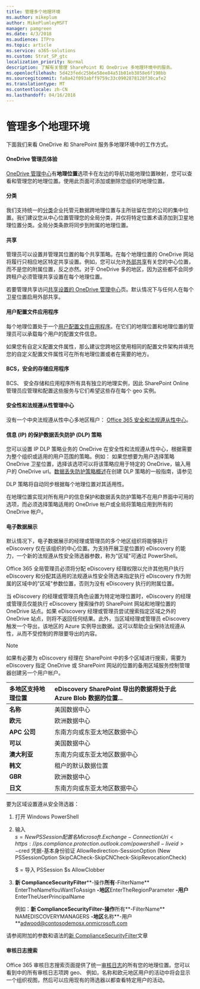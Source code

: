 ```yaml
---
title: 管理多个地理环境
ms.author: mikeplum
author: MikePlumleyMSFT
manager: pamgreen
ms.date: 4/3/2018
ms.audience: ITPro
ms.topic: article
ms.service: o365-solutions
ms.custom: Strat_SP_gtc
localization_priority: Normal
description: 了解有关管理 SharePoint 和 OneDrive 多地理环境中的服务。
ms.openlocfilehash: 5d423fedc25b6e58ee84a51b01eb3858e6f198bb
ms.sourcegitcommit: fa8a42f093abff9759c33c0902878128f30cafe2
ms.translationtype: MT
ms.contentlocale: zh-CN
ms.lasthandoff: 04/16/2018
---
```

# <a name="administering-a-multi-geo-environment"></a>管理多个地理环境

下面我们来看 OneDrive 和 SharePoint 服务多地理环境中的工作方式。

#### <a name="onedrive-administrator-experience"></a>OneDrive 管理员体验

[OneDrive 管理中心](https://admin.onedrive.com)有**地理位置**选项卡在左边的导航功能地理位置映射，您可以查看和管理您的地理位置。使用此页面可添加或删除您组织的地理位置。

#### <a name="taxonomy"></a>分类

我们支持统一的[分类](https://support.office.com/article/A180FA28-6405-4679-9EC3-81D2028C4EFC)企业托管元数据跨地理位置与主所驻留在您的公司的集中位置。我们建议您从中心位置管理您的全局分类，并仅将特定位置术语添加到卫星地理位置分类。全局分类条款将同步到附属的地理位置。

#### <a name="sharing"></a>共享

管理员可以设置并管理其位置的每个共享策略。在每个地理位置的 OneDrive 网站将履行只相应地区特定共享设置。例如，您可以允许[外部共享](https://support.office.com/article/C8A462EB-0723-4B0B-8D0A-70FEAFE4BE85)有关您的中心位置，而不是您的附属位置，反之亦然。对于 OneDrive 多的地区，因为这些都不会同步跨租户必须管理共享设置在每个地理位置。

若要管理共享访问[共享设置的 OneDrive 管理中心](https://admin.onedrive.com/?v=SharingSettings)页。默认情况下与任何人在每个卫星位置启用外部共享。

#### <a name="user-profile-application"></a>用户配置文件应用程序

每个地理位置处于一个[用户配置文件应用程序](https://support.office.com/article/494bec9c-6654-41f0-920f-f7f937ea9723)。在它们的地理位置和地理位置的管理员可以承载每个用户的配置文件信息。

如果您有自定义配置文件属性，那么建议您跨地区使用相同的配置文件架构并填充您的自定义配置文件属性可在所有地理位置或者在需要的地方。

#### <a name="bcs-secure-store-apps"></a>BCS，安全的存储应用程序

BCS、 安全存储和应用程序所有具有独立的地理实例，因此 SharePoint Online 管理员应管理和配置这些服务与它们希望这些存在每个 geo 实例。

#### <a name="security-and-compliance-admin-center"></a>安全性和法规遵从性管理中心

没有一个中央法规遵从性中心多地区租户： [Office 365 安全和法规遵从性中心](https://protection.office.com/?rfr=AdminCenter\#/homepage)。

#### <a name="information-protection-ip-data-loss-prevention-dlp-policy"></a>信息 (IP) 的保护数据丢失防护 (DLP) 策略

您可以设置 IP DLP 策略业务的 OneDrive 在安全性和法规遵从性中心，根据需要为整个组织或适用的用户范围的策略。例如： 如果您想要为用户选择策略 OneDrive 卫星位置，选择该选项可以将该策略应用于特定的 OneDrive，输入用户的 OneDrive url。[数据丢失防护策略概述](https://support.office.com/article/1966b2a7-d1e2-4d92-ab61-42efbb137f5e)在创建 DLP 策略的一般指南，请参见

DLP 策略将自动同步根据每个地理位置对其适用性。

在地理位置实现对所有用户的信息保护和数据丢失防护策略不在用户界面中可用的选项，而必须选择策略适用的 OneDrive 帐户或全局将策略应用到所有的 OneDrive 帐户。

#### <a name="ediscovery"></a>电子数据展示 

默认情况下，电子数据展示的经理或管理员的多个地区组织将能够执行 eDiscovery 仅在该组织的中心位置。为支持开展卫星位置的 eDiscovery 的能力，一个新的法规遵从性安全筛选器参数，称为"区域"可通过 PowerShell。

Office 365 全局管理员必须将分配 eDiscovery 经理权限以允许其他用户执行 eDiscovery 和分配其适用的法规遵从性安全筛选来指定执行 eDiscovery 作为附属的区域中的"区域"参数位置，否则为没有 eDiscovery 执行的附属位置。

当 eDiscovery 的经理或管理员角色设置为特定地理位置时，eDiscovery 的经理或管理员仅能执行 eDiscovery 搜索操作的 SharePoint 网站和地理位置的 OneDrive 站点。如果 eDiscovery 经理或管理员尝试搜索指定区域之外的 OneDrive 站点，则将不返回任何结果。此外，当区域经理或管理员 eDiscovery 触发一个导出，该地区的 Azure 实例导出数据。这可以帮助企业保持法规遵从性，从而不受控制的界限要导出的内容。

> [!NOTE]
> 如果有必要为 eDiscovery 经理在 SharePoint 中的多个区域进行搜索，需要为 eDiscovery 指定 OneDrive 或 SharePoint 网站的位置的备用区域服务控制管理器创建另一个用户帐户。

<table>
<thead>
<tr class="header">
<th align="left"><strong>多地区支持地理位置</strong></th>
<th align="left"><strong>eDiscovery SharePoint 导出的数据将处于此 Azure Blob 数据的位置...</strong></th>
</tr>
</thead>
<tbody>
<tr class="odd">
<td align="left"><strong>名称</strong></td>
<td align="left">美国数据中心</td>
</tr>
<tr class="even">
<td align="left"><strong>欧元</strong></td>
<td align="left">欧洲数据中心</td>
</tr>
<tr class="odd">
<td align="left"><strong>APC 公司</strong></td>
<td align="left">东南方向或东亚太地区数据中心</td>
</tr>
<tr class="even">
<td align="left"><strong>可以</strong></td>
<td align="left">美国数据中心</td>
</tr>
<tr class="odd">
<td align="left"><strong>澳大利亚</strong></td>
<td align="left">东南方向或东亚太地区数据中心</td>
</tr>
<tr class="even">
<td align="left"><strong>韩文</strong></td>
<td align="left">租户的默认数据位置</td>
</tr>
<tr class="odd">
<td align="left"><strong>GBR</strong></td>
<td align="left">欧洲数据中心</td>
</tr>
<tr class="even">
<td align="left"><strong>日文</strong></td>
<td align="left">东南方向或东亚太地区数据中心</td>
</tr>
</tbody>
</table>

要为区域设置遵从安全筛选器：

1.  打开 Windows PowerShell

2.  输入  
    $s = New PSSession 配置名 Microsoft.Exchange-ConnectionUri <https://ps.compliance.protection.outlook.com/powershell-liveid> -$cred 凭据-基本身份验证 AllowRedirection-SessionOption (New PSSessionOption SkipCACheck-SkipCNCheck-SkipRevocationCheck)

    $ = 导入 PSSession $s AllowClobber  

3.  **新 ComplianceSecurityFilter****-操作**所有**-FilterName** EnterTheNameYouWantToAssign **-地区**EnterTheRegionParameter **-用户**EnterTheUserPrincipalName

    例如：**新 ComplianceSecurityFilter-操作**所有**-FilterName** NAMEDISCOVERYMANAGERS **-地区**名称**-用户**adwood@contosodemosx.onmicrosoft.com

请参阅附加的参数和语法的[新 ComplianceSecurityFilter](https://technet.microsoft.com/library/mt210915(v=exchg.160).aspx)文章

#### <a name="audit-log-search"></a>审核日志搜索

Office 365 审核日志搜索页面提供了统一[审核日志](https://support.office.com/article/0d4d0f35-390b-4518-800e-0c7ec95e946c)的所有您的地理位置。您可以看到中的所有审核日志项跨 geo、 例如，名称和欧元地区用户的活动中将会显示一个组织视图，然后可以应用现有的筛选器以都查看特定用户的活动。
